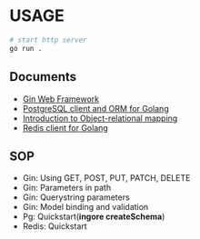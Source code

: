 # USAGE

```bash
# start http server
go run .
```

## Documents

- [Gin Web Framework](https://github.com/gin-gonic/gin)
- [PostgreSQL client and ORM for Golang](https://github.com/go-pg/pg)
- [Introduction to Object-relational mapping](https://pg.uptrace.dev/orm/intro/)
- [Redis client for Golang](https://github.com/go-redis/redis)

## SOP

- Gin: Using GET, POST, PUT, PATCH, DELETE
- Gin: Parameters in path
- Gin: Querystring parameters
- Gin: Model binding and validation
- Pg: Quickstart(**ingore createSchema**)
- Redis: Quickstart
